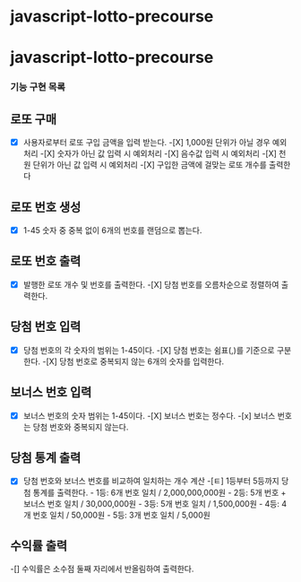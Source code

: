 # javascript-lotto-precourse

# javascript-lotto-precourse

### 기능 구현 목록

## 로또 구매

-[X] 사용자로부터 로또 구입 금액을 입력 받는다. -[X] 1,000원 단위가 아닐 경우 예외 처리 -[X] 숫자가 아닌 값 입력 시 예외처리 -[X] 음수값 입력 시 예외처리 -[X] 천 원 단위가 아닌 값 입력 시 예외처리 -[X] 구입한 금액에 걸맞는 로또 개수를 출력한다

## 로또 번호 생성

-[X] 1-45 숫자 중 중복 없이 6개의 번호를 랜덤으로 뽑는다.

## 로또 번호 출력

-[X] 발행한 로또 개수 및 번호를 출력한다. -[X] 당첨 번호를 오름차순으로 정렬하여 출력한다.

## 당첨 번호 입력

-[X] 당첨 번호의 각 숫자의 범위는 1-45이다. -[X] 당첨 번호는 쉼표(,)를 기준으로 구분한다. -[X] 당첨 번호로 중복되지 않는 6개의 숫자를 입력한다.

## 보너스 번호 입력

-[X] 보너스 번호의 숫자 범위는 1-45이다. -[X] 보너스 번호는 정수다. -[x] 보너스 번호는 당첨 번호와 중복되지 않는다.

## 당첨 통계 출력

-[X] 당첨 번호와 보너스 번호를 비교하여 일치하는 개수 계산 -[ㅌ] 1등부터 5등까지 당첨 통계를 출력한다. - 1등: 6개 번호 일치 / 2,000,000,000원 - 2등: 5개 번호 + 보너스 번호 일치 / 30,000,000원 - 3등: 5개 번호 일치 / 1,500,000원 - 4등: 4개 번호 일치 / 50,000원 - 5등: 3개 번호 일치 / 5,000원

## 수익률 출력

-[] 수익률은 소수점 둘째 자리에서 반올림하여 출력한다.
